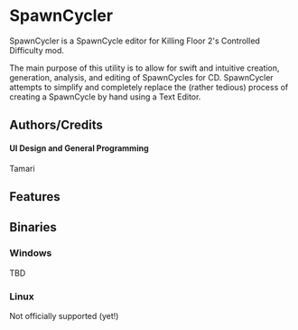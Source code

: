 # SpawnCycler
SpawnCycler is a SpawnCycle editor for Killing Floor 2's Controlled Difficulty mod.

The main purpose of this utility is to allow for swift and intuitive creation, generation, analysis, and editing of SpawnCycles for CD.
SpawnCycler attempts to simplify and completely replace the (rather tedious) process of creating a SpawnCycle by hand using a Text Editor.

## Authors/Credits
#### UI Design and General Programming
Tamari

## Features


## Binaries
### Windows
TBD

### Linux
Not officially supported (yet!)
